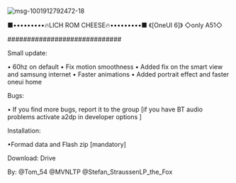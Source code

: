 
![msg-1001912792472-18](https://github.com/TOMMYGUISEPE/LICH-ROM/assets/160074680/ba68ed61-ee8f-4fd5-af5c-0054f72d9ea9)


■•••••••••🔥LICH ROM CHEESE🔥•••••••••■
                        《[OneUI 6]》
                          ◇only A51◇

#############################

Small update:

• 60hz on default
• Fix motion smoothness
• Added fix on the smart view and samsung internet
• Faster animations
• Added portrait effect and faster oneui home

Bugs:

• If you find more bugs, report it to the group [if you have BT audio problems activate a2dp in developer options ]

Installation:

•Formad data and Flash zip [mandatory]

Download: Drive

By:
@Tom_54
@MVNLTP 
@Stefan_StraussenLP_the_Fox
